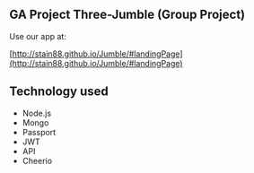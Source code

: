 ## GA Project Three-Jumble (Group Project)

Use our app at:

[http://stain88.github.io/Jumble/#landingPage](http://stain88.github.io/Jumble/#landingPage)

## Technology used
* Node.js
* Mongo
* Passport
* JWT
* API
* Cheerio
